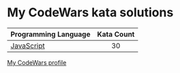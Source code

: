 # My CodeWars kata solutions

|    Programming Language  |    Kata Count  | 
|----------|:-------------:|
| [JavaScript](https://github.com/crabn3bula/programming-problems/tree/master/codewars/javascript) | 30 | 


[My CodeWars profile](https://www.codewars.com/users/crabn3bula)